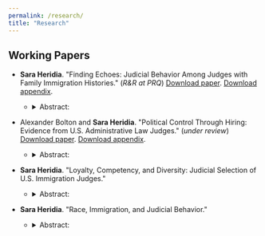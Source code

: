 ```yaml
---
permalink: /research/
title: "Research"
---
```


## Working Papers
-   **Sara Heridia**. "Finding Echoes: Judicial Behavior Among Judges with Family Immigration Histories." (_R&R at PRQ_) [Download paper](https://www.dropbox.com/scl/fi/r0spvoklhi34j6k647tru/D1_JMP-August2025.pdf?rlkey=826aw0i1vgoovwjbkaec6pbbl&st=1i19qidk&dl=0). [Download appendix](https://www.dropbox.com/scl/fi/gv6tj045d9sgj9hhdtl1r/D1_appendix-August-2025.pdf?rlkey=r5pd7d72s82w8pksu4nvb6olz&st=kwknmuqm&dl=0).
    -   <details>

        <summary>Abstract:</summary>

        In immigration courts, judges make critical decisions on the fates of immigrants to remain in the U.S. Scholars know little about the behaviors of political actors with immigrant identities. While judicial research suggests that judges with these backgrounds will make decisions favorable to immigrants, I argue that the lack of independence in these courts undermines these claims. I collect an original dataset on judge backgrounds and analyze two consequential immigration decisions: the granting of continuances and relief decisions from deportation. I find that with discretion judges with immigrant backgrounds will be more likely to grant continuances. In contrast to previous findings in judicial politics, without discretion the connection between their identity and outcomes becomes insignificant. I provide a novel focus on how immigrant identities can affect judicial behavior and a novel institutional explanation for the relationship between judge identities and law.

        </details>

-   Alexander Bolton and **Sara Heridia**. "Political Control Through Hiring: Evidence from U.S. Administrative Law Judges." (_under review_) [Download paper](https://www.dropbox.com/scl/fi/yjp1emk5t4t74ab8i4t5p/BoltonHeridia-Sept2025.pdf?rlkey=om6nytp0o5476clqicocmnzg4&st=xlsx2xia&dl=0). [Download appendix](https://www.dropbox.com/scl/fi/g2oo70eo0nlukneim212x/JOP_appendix.pdf?rlkey=37cmfjmwiajis8k6jmqxpapu0&st=8bqwqpa8&dl=0).
    -   <details>

        <summary>Abstract:</summary>

        We examine whether political factors play a role in the hiring of administrative law judges (ALJs). While agencies can select ALJs who undergo a merit-based competitive hiring process, most hire judges from the Social Security Administration (SSA). Selecting from  this group of individuals may allow agencies to bypass nonpolitical selection processes and ideologically screen ALJ candidates. To assess this possibility, we create a new dataset combining ALJ disposition data and federal personnel records and compare the behavior of judges who have transferred agencies and those who have not.  We find recipient agencies are more likely to hire judges with less generous disposition records, particularly during Republican administrations. This suggests, at the margins, agencies hire judges who conform to their policy objectives. These findings highlight how agencies strategically hire to advance their policy preferences and illuminate concerns about the independence of judges in bureaucratic contexts. 

        </details>

-   **Sara Heridia**. "Loyalty, Competency, and Diversity: Judicial Selection of U.S. Immigration Judges."
    -   <details>

        <summary>Abstract:</summary>

        Abstract publicly available pending completion of interviews. 

        </details>

-   **Sara Heridia**. "Race, Immigration, and Judicial Behavior."
    -   <details>

        <summary>Abstract:</summary>

        Immigration law and policy has historically shaped the development of racial categories. These developments led to the elevation of certain racial groups over others and formations of more restrictive immigrant attitudes, which can lead to differences in behaviors. While research in judicial politics highlights how judges who are non-white and have family immigration histories engage in different decision-making patterns, these identities are treated as separable. The intersection of these two important identities may provide an alternative approach for evaluating the effects of diversity in judicial contexts. I draw from different theoretical perspectives to posit that judges of color who have immigrants backgrounds have a greater incentive compared to white non-immigrants and immigrants to make pro-immigrant decisions. Using deportation proceedings data from immigration courts, I explore the relationship between racial diversity and immigrant diversity among judges. In contrast to my expectations, I find that immigrant backgrounds either have no influence on decision-making behaviors of judges or they lead to adverse outcomes. These findings highlight the need to continue understanding the immigrant experience in judicial politics and assessing identities not in isolation but intersectionally.

        </details>
